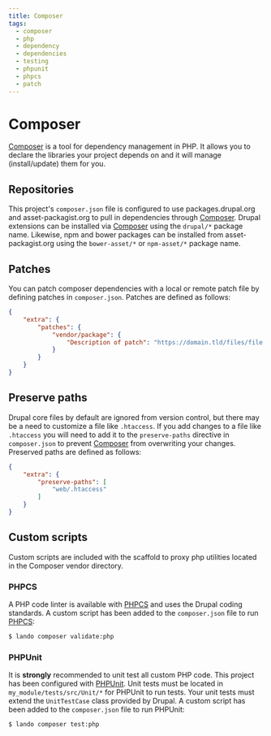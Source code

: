 ```yaml
---
title: Composer
tags:
  - composer
  - php
  - dependency
  - dependencies
  - testing
  - phpunit
  - phpcs
  - patch
---
```

# Composer

[Composer][] is a tool for dependency management in PHP. It allows you to
declare the libraries your project depends on and it will manage
(install/update) them for you.

## Repositories

This project's `composer.json` file is configured to use packages.drupal.org and
asset-packagist.org to pull in dependencies through [Composer][]. Drupal
extensions can be installed via [Composer][] using the `drupal/*` package name.
Likewise, npm and bower packages can be installed from asset-packagist.org using
the `bower-asset/*` or `npm-asset/*` package name.

## Patches

You can patch composer dependencies with a local or remote patch file by
defining patches in `composer.json`. Patches are defined as follows:

```json
{
    "extra": {
        "patches": {
            "vendor/package": {
                "Description of patch": "https://domain.tld/files/file.patch"
            }
        }
    }
}
```

## Preserve paths

Drupal core files by default are ignored from version control, but there may be
a need to customize a file like `.htaccess`. If you add changes to a file like
`.htaccess` you will need to add it to the `preserve-paths` directive in
`composer.json` to prevent [Composer][] from overwriting your changes. Preserved
paths are defined as follows:

```json
{
    "extra": {
        "preserve-paths": [
            "web/.htaccess"
        ]
    }
}
```

## Custom scripts

Custom scripts are included with the scaffold to proxy php utilities located in
the Composer vendor directory.

### PHPCS

A PHP code linter is available with [PHPCS][] and uses the Drupal coding
standards. A custom script has been added to the `composer.json` file to run
[PHPCS][]:

```bash
$ lando composer validate:php
```

### PHPUnit

It is **strongly** recommended to unit test all custom PHP code. This project
has been configured with [PHPUnit][]. Unit tests must be located in
`my_module/tests/src/Unit/*` for PHPUnit to run tests. Your unit tests must
extend the `UnitTestCase` class provided by Drupal. A custom script has been
added to the `composer.json` file to run PHPUnit:

```bash
$ lando composer test:php
```

[Composer]: https://getcomposer.org
[PHPCS]: https://github.com/squizlabs/PHP_CodeSniffer
[PHPUnit]: https://phpunit.de

